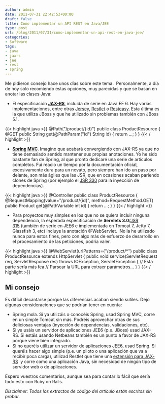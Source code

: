 ```yaml
---
author: admin
date: 2011-07-31 22:42:53+00:00
draft: false
title: Cómo implementar un API REST en Java/JEE
type: post
url: /blog/2011/07/31/como-implementar-un-api-rest-en-java-jee/
categories:
- Software
tags:
- java
- jaxrs
- jee
- rest
- spring
---
```


Me pidieron consejo hace unos días sobre este tema.  Personalmente, a día de hoy sólo recomiendo estas opciones, muy parecidas y que se basan en anotar las clases Java:

* El especificación **[JAX-RS](http://en.wikipedia.org/wiki/Java_API_for_RESTful_Web_Services)**, incluida de serie en Java EE 6. Hay varias implementaciones, entre otras [Jersey](http://jersey.java.net/), [Restlet](http://www.restlet.org/) o [Resteasy]( http://www.jboss.org/resteasy). Esta última es la que utiliza JBoss y que he utilizado sin problemas también con JBoss 5.1.

{{< highlight java >}}
    @Path("/product/{id}")
    public class ProductResource {
        @GET
        public String get(@PathParam("id") String id) {
            return ...;
        }
    }
{{< / highlight >}}

* **[Spring MVC](http://static.springsource.org/spring/docs/3.0.x/spring-framework-reference/html/mvc.html)**. Imagino que acabará convergiendo con JAX-RS ya que no tiene demasiado sentido mantener sus propias anotaciones. Yo he sido bastante fan de Spring, al que pronto dedicaré una serie de artículos completos. Fui reacio un tiempo por la documentación oficial, excesivamente dura para un novato, pero siempre han ido un paso por delante, son más ágiles que las JSR, que en ocasiones acaban pariendo clones de Spring (por ejemplo el [JSR 330](www.jcp.org/en/jsr/detail?id=330) para la inyección de dependencias).

{{< highlight java >}}
@Controller
public class ProductResource {
    @RequestMapping(value="/product/{id}", method=RequestMethod.GET)
    public Product get(@PathVariable int id) {
        return ...;
    }
}
{{< / highlight >}}

* Para proyectos muy simples en los que no se quiera incluir ninguna dependencia, la esperada especificación de **Servlets 3.0**/[JSR 315](http://jcp.org/en/jsr/detail?id=315) (también de serie en JEE6 e implementada en Tomcat 7, Jetty 7, Glassfish 3, etc) incluye la anotación @WebServlet.  No la he utilizado nunca para estos fines, pero con algo más de esfuerzo de desarrollo en el procesamiento de las peticiones, podría valer.

{{< highlight java >}}
@WebServlet(urlPatterns={"/product/*"}
public class ProductResource extends HttpServlet {
    public void service(ServletRequest req, ServletResponse res)
            throws IOException, ServletException {
        // Esta parte sería más fea
        // Parsear la URL para extraer parámetros...
    }
}
{{< / highlight >}}

## Mi consejo

Es difícil decantarse porque las diferencias acaban siendo sutiles. Dejo algunas consideraciones que se podrían tener en cuenta:

* Spring mola. Si ya utilizáis o conocéis Spring, usad Spring MVC, corre en un simple Tomcat sin más. Podréis aprovechar otras de sus deliciosas ventajas (inyección de dependencias, validaciones, etc).
* Si ya usáis un servidor de aplicaciones JEE6 (p.e. JBoss) usad JAX-RS. Si estáis usando Netbeans también es un punto a favor de JAX-RS porque viene bien integrado.
* Si no queréis utilizar un servidor de aplicaciones JEE6, usad Spring. Si queréis hacer algo simple (p.e. un piloto o una aplicación que va a recibir poca carga), utilizad Restlet que tiene una [extensión para JAX-RS](http://wiki.restlet.org/docs_2.1/13-restlet/28-restlet/57-restlet.html)  y corre como una aplicación Java, sin necesidad de ningún tipo de servidor web o de aplicaciones.

Espero vuestros comentarios, aunque sea para contar lo fácil que sería todo esto con Ruby on Rails.

_Disclaimer: Todos los extractos de código del artículo están escritos sin probar._
